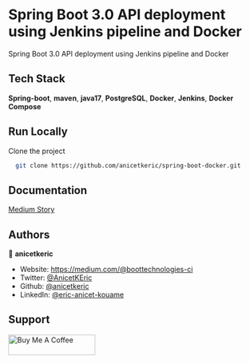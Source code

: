 # Spring Boot 3.0 API deployment using Jenkins pipeline and Docker

Spring Boot 3.0 API deployment using Jenkins pipeline and Docker

## Tech Stack

**Spring-boot**, **maven**, **java17**, **PostgreSQL**, **Docker**, **Jenkins**, **Docker Compose**

## Run Locally

Clone the project

```bash
  git clone https://github.com/anicetkeric/spring-boot-docker.git
```

## Documentation

[Medium Story](https://boottechnologies-ci.medium.com/spring-boot-3-0-api-deployment-using-jenkins-pipeline-and-docker-ba477a455010)

## Authors

👤 **anicetkeric**

* Website: https://medium.com/@boottechnologies-ci
* Twitter: [@AnicetKEric](https://twitter.com/AnicetKEric)
* Github: [@anicetkeric](https://github.com/anicetkeric)
* LinkedIn: [@eric-anicet-kouame](https://linkedin.com/in/eric-anicet-kouame-49029577)

## Support
<a href="https://www.buymeacoffee.com/boottechnou" target="_blank"><img src="https://cdn.buymeacoffee.com/buttons/default-orange.png" alt="Buy Me A Coffee" height="41" width="174"></a>
